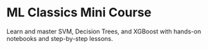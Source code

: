 # ML Classics Mini Course
Learn and master SVM, Decision Trees, and XGBoost with hands-on notebooks and step-by-step lessons.
